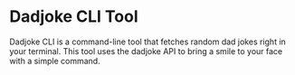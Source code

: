 # Dadjoke CLI Tool

Dadjoke CLI is a command-line tool that fetches random dad jokes right in your terminal. This tool uses the dadjoke API to bring a smile to your face with a simple command.


